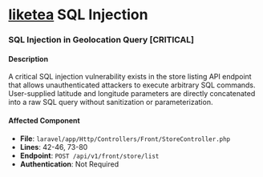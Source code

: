 # [liketea](https://github.com/cameasy/liketea) SQL Injection

### SQL Injection in Geolocation Query [CRITICAL]

#### Description

A critical SQL injection vulnerability exists in the store listing API endpoint that allows unauthenticated attackers to execute arbitrary SQL commands. User-supplied latitude and longitude parameters are directly concatenated into a raw SQL query without sanitization or parameterization.

#### Affected Component

- **File**: `laravel/app/Http/Controllers/Front/StoreController.php`
- **Lines**: 42-46, 73-80
- **Endpoint**: `POST /api/v1/front/store/list`
- **Authentication**: Not Required
